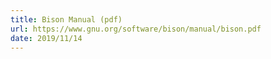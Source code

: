 ```yaml
---
title: Bison Manual (pdf)
url: https://www.gnu.org/software/bison/manual/bison.pdf
date: 2019/11/14
---
```

